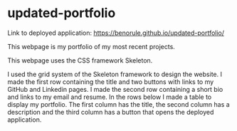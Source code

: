 # updated-portfolio
Link to deployed application: https://benorule.github.io/updated-portfolio/

This webpage is my portfolio of my most recent projects. 

This webpage uses the CSS framework Skeleton. 

I used the grid system of the Skeleton framework to design the website.
I made the first row containing the title and two buttons with links to my GitHub and Linkedin pages.
I made the second row containing a short bio and links to my email and resume.
In the rows below I made a table to display my portfolio. The first column has the title, the second column has a description and the third column has a button that opens the deployed application.